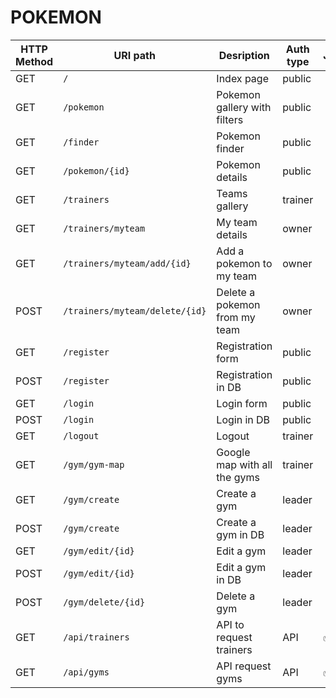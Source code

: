 <h1> POKEMON </h1>

<table>
    <thead>
        <th>HTTP Method</th>
        <th>URI path</th>
        <th>Desription</th>
        <th>Auth type</th>
        <th>JSON</th>
    </thead>
    <tbody>
        <tr>
            <td>GET</td>
            <td><code>/</code></td>
            <td>Index page</td>
            <td>public</td>
            <td></td>
        </tr>
        <tr>
            <td>GET</td>
            <td><code>/pokemon</code></td>
            <td>Pokemon gallery with filters</td>
            <td>public</td>
            <td></td>
        </tr>
        <tr>
            <td>GET</td>
            <td><code>/finder</code></td>
            <td>Pokemon finder</td>
            <td>public</td>
            <td></td>
        </tr>
        <tr>
            <td>GET</td>
            <td><code>/pokemon/{id}</code></td>
            <td>Pokemon details</td>
            <td>public</td>
            <td></td>
        </tr>
        <tr>
            <td>GET</td>
            <td><code>/trainers</code></td>
            <td>Teams gallery</td>
            <td>trainer</td>
            <td></td>
        </tr>
        <tr>
            <td>GET</td>
            <td><code>/trainers/myteam</code></td>
            <td>My team details</td>
            <td>owner</td>
            <td></td>
        </tr>
        <tr>
            <td>GET</td>
            <td><code>/trainers/myteam/add/{id}</code></td>
            <td>Add a pokemon to my team</td>
            <td>owner</td>
            <td></td>
        </tr>
        <tr>
            <td>POST</td>
            <td><code>/trainers/myteam/delete/{id}</code></td>
            <td>Delete a pokemon from my team</td>
            <td>owner</td>
            <td></td>
        </tr>
        <tr>
            <td>GET</td>
            <td><code>/register</code></td>
            <td>Registration form</td>
            <td>public</td>
            <td></td>
        </tr>
        <tr>
            <td>POST</td>
            <td><code>/register</code></td>
            <td>Registration in DB</td>
            <td>public</td>
            <td></td>
        </tr>
        <tr>
            <td>GET</td>
            <td><code>/login</code></td>
            <td>Login form</td>
            <td>public</td>
            <td></td>
        </tr>
        <tr>
            <td>POST</td>
            <td><code>/login</code></td>
            <td>Login in DB</td>
            <td>public</td>
            <td></td>
        </tr>
        <tr>
            <td>GET</td>
            <td><code>/logout</code></td>
            <td>Logout</td>
            <td>trainer</td>
            <td></td>
        </tr>
        <tr>
            <td>GET</td>
            <td><code>/gym/gym-map</code></td>
            <td>Google map with all the gyms</td>
            <td>trainer</td>
            <td></td>
        </tr>
        <tr>
            <td>GET</td>
            <td><code>/gym/create</code></td>
            <td>Create a gym</td>
            <td>leader</td>
            <td></td>
        </tr>
        <tr>
            <td>POST</td>
            <td><code>/gym/create</code></td>
            <td>Create a gym in DB</td>
            <td>leader</td>
            <td></td>
        </tr>
        <tr>
            <td>GET</td>
            <td><code>/gym/edit/{id}</code></td>
            <td>Edit a gym</td>
            <td>leader</td>
            <td></td>
        </tr>
        <tr>
            <td>POST</td>
            <td><code>/gym/edit/{id}</code></td>
            <td>Edit a gym in DB</td>
            <td>leader</td>
            <td></td>
        </tr>
        <tr>
            <td>POST</td>
            <td><code>/gym/delete/{id}</code></td>
            <td>Delete a gym</td>
            <td>leader</td>
            <td></td>
        </tr>
        <tr>
            <td>GET</td>
            <td><code>/api/trainers</code></td>
            <td>API to request trainers</td>
            <td>API</td>
            <td>✅?</td>
        </tr>
        <tr>
            <td>GET</td>
            <td><code>/api/gyms</code></td>
            <td>API request gyms</td>
            <td>API</td>
            <td>✅</td>
        </tr>
    </tbody>
</table>